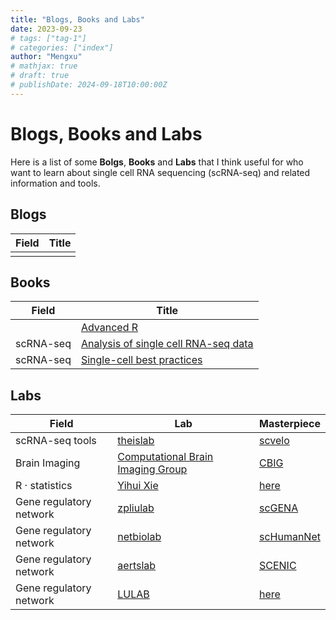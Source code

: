 ```yaml
---
title: "Blogs, Books and Labs"
date: 2023-09-23
# tags: ["tag-1"]
# categories: ["index"]
author: "Mengxu"
# mathjax: true
# draft: true
# publishDate: 2024-09-18T10:00:00Z
---
```

<!--more-->
# Blogs, Books and Labs

Here is a list of some **Bolgs**, **Books** and **Labs** that I think useful for who want to learn about single cell RNA sequencing (scRNA-seq) and related information and tools.

## Blogs
| Field | Title |
| -- | -- |
| | |

## Books
| Field | Title |
| -- | -- |
| | [Advanced R](https://adv-r.hadley.nz/index.html) |
| scRNA-seq | [Analysis of single cell RNA-seq data](https://www.singlecellcourse.org/index.html) |
| scRNA-seq | [Single-cell best practices](www.sc-best-practices.org) |

## Labs
| Field | Lab | Masterpiece |
| -- | -- | -- |
| scRNA-seq tools | [theislab](https://github.com/theislab) | [scvelo](https://github.com/theislab/scvelo)  |
| Brain Imaging | [Computational Brain Imaging Group](https://sites.google.com/view/yeolab) | [CBIG](https://github.com/ThomasYeoLab/CBIG) |
| R · statistics | [Yihui Xie](https://yihui.org/) | [here](https://yihui.org/en/vitae/) |
| Gene regulatory network | [zpliulab](https://github.com/zpliulab) | [scGENA](https://github.com/zpliulab/scGENA) |
| Gene regulatory network | [netbiolab](https://github.com/zpliulab) | [scHumanNet](https://github.com/netbiolab/scHumanNet) |
| Gene regulatory network | [aertslab](https://github.com/zpliulab) | [SCENIC](https://github.com/aertslab/SCENIC) |
| Gene regulatory network | [LULAB](https://lusystemsbio.northeastern.edu/) | [here](https://lusystemsbio.northeastern.edu/publications/) |
